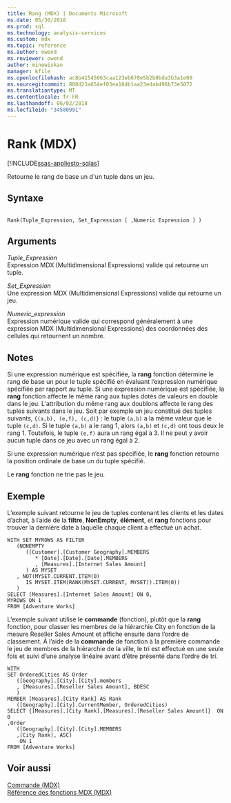 ```yaml
---
title: Rang (MDX) | Documents Microsoft
ms.date: 05/30/2018
ms.prod: sql
ms.technology: analysis-services
ms.custom: mdx
ms.topic: reference
ms.author: owend
ms.reviewer: owend
author: minewiskan
manager: kfile
ms.openlocfilehash: ac8b41545063caa123eb678e5b2b0bda3b3a1e09
ms.sourcegitcommit: 808d23a654ef03ea16db1aa23edab496b73e5072
ms.translationtype: MT
ms.contentlocale: fr-FR
ms.lasthandoff: 06/02/2018
ms.locfileid: "34580991"
---
```

# <a name="rank-mdx"></a>Rank (MDX)
[!INCLUDE[ssas-appliesto-sqlas](../includes/ssas-appliesto-sqlas.md)]

  Retourne le rang de base un d'un tuple dans un jeu.  
  
## <a name="syntax"></a>Syntaxe  
  
```  
  
Rank(Tuple_Expression, Set_Expression [ ,Numeric Expression ] )  
```  
  
## <a name="arguments"></a>Arguments  
 *Tuple_Expression*  
 Expression MDX (Multidimensional Expressions) valide qui retourne un tuple.  
  
 *Set_Expression*  
 Une expression MDX (Multidimensional Expressions) valide qui retourne un jeu.  
  
 *Numeric_expression*  
 Expression numérique valide qui correspond généralement à une expression MDX (Multidimensional Expressions) des coordonnées des cellules qui retournent un nombre.  
  
## <a name="remarks"></a>Notes  
 Si une expression numérique est spécifiée, la **rang** fonction détermine le rang de base un pour le tuple spécifié en évaluant l’expression numérique spécifiée par rapport au tuple. Si une expression numérique est spécifiée, la **rang** fonction affecte le même rang aux tuples dotés de valeurs en double dans le jeu. L'attribution du même rang aux doublons affecte le rang des tuples suivants dans le jeu. Soit par exemple un jeu constitué des tuples suivants, `{(a,b), (e,f), (c,d)}` : le tuple `(a,b)` a la même valeur que le tuple `(c,d)`. Si le tuple `(a,b)` a le rang 1, alors `(a,b)` et `(c,d)` ont tous deux le rang 1. Toutefois, le tuple `(e,f)` aura un rang égal à 3. Il ne peut y avoir aucun tuple dans ce jeu avec un rang égal à 2.  
  
 Si une expression numérique n’est pas spécifiée, le **rang** fonction retourne la position ordinale de base un du tuple spécifié.  
  
 Le **rang** fonction ne trie pas le jeu.  
  
## <a name="example"></a>Exemple  
 L’exemple suivant retourne le jeu de tuples contenant les clients et les dates d’achat, à l’aide de la **filtre**, **NonEmpty**, **élément**, et **rang** fonctions pour trouver la dernière date à laquelle chaque client a effectué un achat.  
  
```  
WITH SET MYROWS AS FILTER  
   (NONEMPTY  
      ([Customer].[Customer Geography].MEMBERS  
         * [Date].[Date].[Date].MEMBERS  
         , [Measures].[Internet Sales Amount]  
      ) AS MYSET  
   , NOT(MYSET.CURRENT.ITEM(0)  
      IS MYSET.ITEM(RANK(MYSET.CURRENT, MYSET)).ITEM(0))  
   )  
SELECT [Measures].[Internet Sales Amount] ON 0,  
MYROWS ON 1  
FROM [Adventure Works]  
```  
  
 L’exemple suivant utilise le **commande** (fonction), plutôt que la **rang** fonction, pour classer les membres de la hiérarchie City en fonction de la mesure Reseller Sales Amount et affiche ensuite dans l’ordre de classement. À l’aide de la **commande** de fonction à la première commande le jeu de membres de la hiérarchie de la ville, le tri est effectué en une seule fois et suivi d’une analyse linéaire avant d’être présenté dans l’ordre de tri.  
  
```  
WITH   
SET OrderedCities AS Order  
   ([Geography].[City].[City].members  
   , [Measures].[Reseller Sales Amount], BDESC  
   )  
MEMBER [Measures].[City Rank] AS Rank  
   ([Geography].[City].CurrentMember, OrderedCities)  
SELECT {[Measures].[City Rank],[Measures].[Reseller Sales Amount]}  ON 0   
,Order  
   ([Geography].[City].[City].MEMBERS  
   ,[City Rank], ASC)  
    ON 1  
FROM [Adventure Works]  
```  
  
## <a name="see-also"></a>Voir aussi  
 [Commande &#40;MDX&#41;](../mdx/order-mdx.md)   
 [Référence des fonctions MDX &#40;MDX&#41;](../mdx/mdx-function-reference-mdx.md)  
  
  
